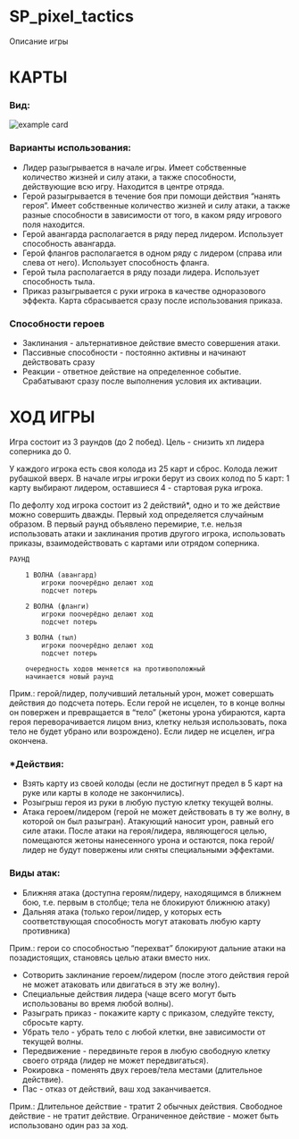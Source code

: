 
# SP_pixel_tactics
Описание игры


# КАРТЫ

### Вид:

![example card](https://user-images.githubusercontent.com/81598492/126800389-561e414a-6839-4a14-b93e-8627c8aae99e.png)

### Варианты использования:
*	Лидер разыгрывается в начале игры. Имеет собственные количество жизней и силу атаки, а также способности, действующие всю игру. Находится в центре отряда.
*	Герой разыгрывается в течение боя при помощи действия “нанять героя”. Имеет собственные количество жизней и силу атаки, а также разные способности в зависимости от того, в каком ряду игрового поля находится.
*	Герой авангарда располагается в ряду перед лидером. Использует способность авангарда.
*	Герой флангов располагается в одном ряду с лидером (справа или слева от него). Использует способность фланга.
*	Герой тыла располагается в ряду позади лидера. Использует способность тыла.
*	Приказ разыгрывается с руки игрока в качестве одноразового эффекта. Карта сбрасывается сразу после использования приказа.

### Способности героев

*	Заклинания - альтернативное действие вместо совершения атаки.
*	Пассивные способности - постоянно активны и начинают действовать сразу
*	Реакции - ответное действие на определенное событие. Срабатывают сразу после выполнения условия их активации.


# ХОД ИГРЫ

Игра состоит из 3 раундов (до 2 побед). Цель - снизить хп лидера соперника до 0.
	
У каждого игрока есть своя колода из 25 карт и сброс. Колода лежит рубашкой вверх.
В начале игры игроки берут из своих колод по 5 карт: 1 карту выбирают лидером, оставшиеся 4 - стартовая рука игрока.

По дефолту ход игрока состоит из 2 действий*, одно и то же действие можно совершить дважды.
Первый ход определяется случайным образом.
В первый раунд объявлено перемирие, т.е. нельзя использовать атаки и заклинания против другого игрока, использовать приказы, взаимодействовать с картами или отрядом соперника.
	
	РАУНД

		1 ВОЛНА (авангард)
			игроки поочерёдно делают ход
			подсчет потерь	

		2 ВОЛНА (фланги)
			игроки поочерёдно делают ход
			подсчет потерь

		3 ВОЛНА (тыл)
			игроки поочерёдно делают ход
			подсчет потерь

		очередность ходов меняется на противоположный
		начинается новый раунд

Прим.: герой/лидер, получивший летальный урон, может совершать действия до подсчета потерь. Если герой не исцелен, то в конце волны он повержен и превращается в “тело” (жетоны урона убираются, карта героя переворачивается лицом вниз, клетку нельзя использовать, пока тело не будет убрано или возрождено). Если лидер не исцелен, игра окончена.

### *Действия:

*	Взять карту из своей колоды (если не достигнут предел в 5 карт на руке или карты в колоде не закончились).
*	Розыгрыш героя из руки в любую пустую клетку текущей волны.
*	Атака героем/лидером (герой не может действовать в ту же волну, в которой он был разыгран). Атакующий наносит урон, равный его силе атаки. После атаки на героя/лидера, являющегося целью, помещаются жетоны нанесенного урона и остаются, пока герой/лидер не будут повержены или сняты специальными эффектами.

### Виды атак:
*	Ближняя атака (доступна героям/лидеру, находящимся в ближнем бою, т.е. первым в столбце; тела не блокируют ближнюю атаку)
*	Дальняя атака (только герои/лидер, у которых есть соответствующая способность могут атаковать любую карту противника)

Прим.: герои со способностью “перехват” блокируют дальние атаки на позадистоящих, становясь целью атаки вместо них.

*	Сотворить заклинание героем/лидером (после этого действия герой не может атаковать или двигаться в эту же волну).
*	Специальные действия лидера (чаще всего могут быть использованы во            время любой волны).
*	Разыграть приказ - покажите карту с приказом, следуйте тексту, сбросьте карту.
*	Убрать тело - убрать тело с любой клетки, вне зависимости от текущей волны.
*	Передвижение - передвиньте героя в любую свободную клетку своего отряда (лидер не может передвигаться).
*	Рокировка - поменять двух героев/тела местами (длительное действие).
*	Пас - отказ от действий, ваш ход заканчивается.

Прим.: Длительное действие - тратит 2 обычных действия.
Свободное действие - не тратит действие.
Ограниченное действие - может быть использовано один раз за ход.

